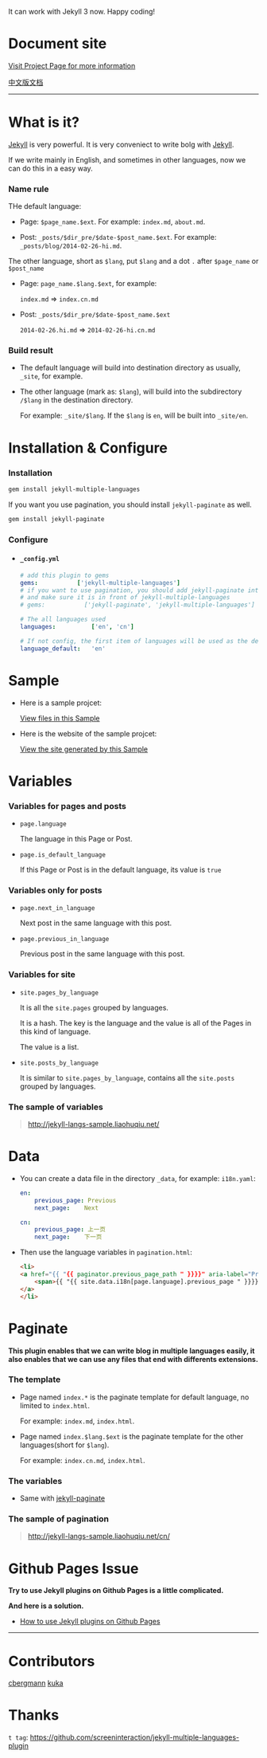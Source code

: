 It can work with Jekyll 3 now. Happy coding!

# Document site

[Visit Project Page for more information](http://jekyll-langs.liaohuqiu.net/)

[中文版文档](http://jekyll-langs.liaohuqiu.net/cn)

---

# What is it?

[Jekyll](https://jekyllrb.com/) is very powerful. It is very conveniect to write bolg with [Jekyll](https://jekyllrb.com/).

If we write mainly in English, and sometimes in other languages, now we can do this in a easy way.

### Name rule

THe default language: 

* Page: `$page_name.$ext`. For example:  `index.md`, `about.md`.

* Post: `_posts/$dir_pre/$date-$post_name.$ext`. For example: `_posts/blog/2014-02-26-hi.md`.

The other language, short as `$lang`, put `$lang` and a dot `.` after `$page_name` or `$post_name`

* Page:  `page_name.$lang.$ext`, for example: 

    `index.md` => `index.cn.md`

* Post: `_posts/$dir_pre/$date-$post_name.$ext`

    `2014-02-26.hi.md` => `2014-02-26-hi.cn.md`

### Build result

* The default language will build into destination directory as usually, `_site`, for example.

* The other language (mark as: `$lang`), will build into the subdirectory `/$lang` in the destination directory. 

    For example: `_site/$lang`. If the `$lang` is `en`, will be built into `_site/en`.


# Installation & Configure

### Installation

```bash
gem install jekyll-multiple-languages
```

If you want you use pagination, you should install `jekyll-paginate` as well.

```bash
gem install jekyll-paginate
```

### Configure

* ####  `_config.yml`

    ```yaml
    # add this plugin to gems
    gems:           ['jekyll-multiple-languages']
    # if you want to use pagination, you should add jekyll-paginate into gems
    # and make sure it is in front of jekyll-multiple-languages
    # gems:           ['jekyll-paginate', 'jekyll-multiple-languages']

    # The all languages used
    languages:          ['en', 'cn']
    
    # If not config, the first item of languages will be used as the default.
    language_default:   'en'
    ```

# Sample

* Here is a sample projcet:

    [View files in this Sample](https://github.com/liaohuqiu/jekyll-multiple-languages-sample/tree/master)

* Here is the website of the sample projcet:

    [View the site generated by this Sample](http://jekyll-langs-sample.liaohuqiu.net)

# Variables

### Variables for pages and posts

* `page.language`

    The language in this Page or Post.

* `page.is_default_language`

    If this Page or Post is in the default language, its value is `true`

### Variables only for posts

*   `page.next_in_language`

    Next post in the same language with this post.

*   `page.previous_in_language`

    Previous post in the same language with this post.

### Variables for site

*   `site.pages_by_language`

    It is all the `site.pages` grouped by languages. 
    
    It is a hash. The key is the language and the value is all of the Pages in this kind of language.

    The value is a list.

*   `site.posts_by_language`

    It is similar to `site.pages_by_language`, contains all the `site.posts` grouped by languages.

### The sample of variables

>  http://jekyll-langs-sample.liaohuqiu.net/

# Data

* You can create a data file in the directory `_data`, for example: `i18n.yaml`:

    ```yaml
    en:
        previous_page: Previous
        next_page:    Next
    
    cn:
        previous_page: 上一页
        next_page:    下一页
    ```

* Then use the language variables in `pagination.html`:

    ```html
    <li>
    <a href="{{ "{{ paginator.previous_page_path " }}}}" aria-label="Previous">
        <span>{{ "{{ site.data.i18n[page.language].previous_page " }}}}</span>
    </a>
    </li>
    ```

# Paginate

**This plugin enables that we can write blog in multiple languages easily, it also enables that we can use any files that end with differents extensions.**

### The template

*   Page named `index.*` is the paginate template for default language, no limited to `index.html`.

    For example: `index.md`, `index.html`.

*   Page named `index.$lang.$ext`  is the paginate template for the other languages(short for `$lang`).

    For example: `index.cn.md`, `index.html`.

### The variables

*   Same with [jekyll-paginate](http://jekyllrb.com/docs/pagination/)

### The sample of pagination

>  http://jekyll-langs-sample.liaohuqiu.net/cn/

# Github Pages Issue

**Try to use Jekyll plugins on Github Pages is a little complicated.**

**And here is a solution.**

* [How to use Jekyll plugins on Github Pages](http://www.liaohuqiu.net/posts/jekyll-plugins-on-github-pages/)

---

# Contributors

[cbergmann](https://github.com/cbergmann)
[kuka](https://github.com/kuka)

# Thanks

`t tag`: https://github.com/screeninteraction/jekyll-multiple-languages-plugin
